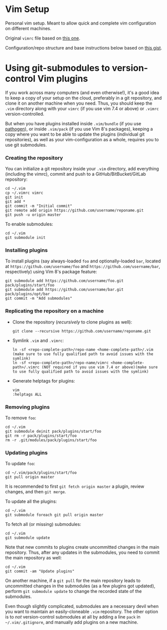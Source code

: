 # Vim Setup

Personal vim setup. Meant to allow quick and complete vim configuration on different machines.

Original `vimrc` file based on [this one](https://github.com/skwp/dotfiles/blob/master/vimrc).

Configuration/repo structure and base instructions below based on [this gist](https://gist.github.com/manasthakur/d4dc9a610884c60d944a4dd97f0b3560).


# Using git-submodules to version-control Vim plugins
If you work across many computers (and even otherwise!), it's a good idea to keep a copy of your setup on the cloud, preferably in a git repository, and clone it on another machine when you need.
Thus, you should keep the `.vim` directory along with your `vimrc` (if you use vim 7.4 or above) or `.vimrc` version-controlled.

But when you have plugins installed inside `.vim/bundle` (if you use [pathogen](https://github.com/tpope/vim-pathogen)), or inside `.vim/pack` (if you use Vim 8's packages), keeping a copy where you want to be able to update the plugins (individual git repositories), as well as your vim-configuration as a whole, requires you to use git submodules.

### Creating the repository
You can initialize a git repository inside your `.vim` directory, add everything (including the vimrc), commit and push to a GitHub/BitBucket/GitLab repository:
```
cd ~/.vim
cp ~/.vimrc vimrc
git init
git add *
git commit -m "Initial commit"
git remote add origin https://github.com/username/reponame.git
git push -u origin master
```

To enable submodules:
```
cd ~/.vim
git submodule init
```

### Installing plugins
To install plugins (say always-loaded `foo` and optionally-loaded `bar`, located at `https://github.com/username/foo` and `https://github.com/username/bar`, respectively) using Vim 8's package feature:
```
git submodule add https://github.com/username/foo.git pack/plugins/start/foo
git submodule add https://github.com/username/bar.git pack/plugins/opt/bar
git commit -m "Add submodules"
```

### Replicating the repository on a machine
- Clone the repository (_recursively_ to clone plugins as well):

    ```
    git clone --recursive https://github.com/username/reponame.git
    ```

- Symlink `.vim` and `.vimrc`:

    ```
    ln -sf <repo-complete-path>/repo-name <home-complete-path>/.vim (make sure to use fully qualified path to avoid issues with the symlink)
    ln -sf <repo-complete-path>/repo-name/vimrc <home-complete-path>/.vimrc (NOT required if you use vim 7.4 or above)(make sure to use fully qualified path to avoid issues with the symlink)
    ```

- Generate helptags for plugins:
    ```
    vim
    :helptags ALL
    ```

### Removing plugins
To remove `foo`:
```
cd ~/.vim
git submodule deinit pack/plugins/start/foo
git rm -r pack/plugins/start/foo
rm -r .git/modules/pack/plugins/start/foo
```

### Updating plugins
To update `foo`:
```
cd ~/.vim/pack/plugins/start/foo
git pull origin master
```
It is recommended to first `git fetch origin master` a plugin, review changes, and then `git merge`.

To update all the plugins:
```
cd ~/.vim
git submodule foreach git pull origin master
```

To fetch all (or missing) submodules:
```
cd ~/.vim
git submodule update
```


Note that new commits to plugins create uncommitted changes in the main repository.
Thus, after any updates in the submodules, you need to commit the main repository as well:
```
cd ~/.vim
git commit -am "Update plugins"
```

On another machine, if a `git pull` for the main repository leads to uncommitted changes in the submodules (as a few plugins got updated), perform `git submodule update` to change the recorded state of the submodules.

Even though slightly complicated, submodules are a necessary devil when you want to maintain an easily-cloneable `.vim` repository.
The other option is to _not_ version-control submodules at all by adding a line `pack` in `~/.vim/.gitignore`, and manually add plugins on a new machine.
